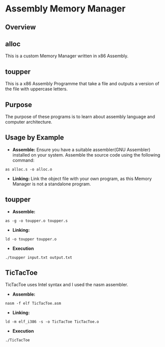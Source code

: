 # Assembly Memory Manager

## Overview
## alloc
This is a custom Memory Manager written in x86 Assembly.

## toupper
This is a x86 Assembly Programme that take a file and outputs a version of the file with uppercase letters.

## Purpose

The purpose of these programs is to learn about assembly language and computer architecture.

## Usage by Example

- **Assemble:**
Ensure you have a suitable assembler(GNU Assembler) installed on your system.
Assemble the source code using the following command:
```
as alloc.s -o alloc.o
```
- **Linking:**
Link the object file with your own program, as this Memory Manager is not a standalone program.

## toupper
- **Assemble:**
```
as -g -o toupper.o toupper.s
```
- **Linking:**
```
ld -o toupper toupper.o
```
- **Execution**
```
./toupper input.txt output.txt
```
## TicTacToe
TicTacToe uses Intel syntax and I used the nasm assembler.
- **Assemble:**
```
nasm -f elf TicTacToe.asm
```
- **Linking:**
```
ld -m elf_i386 -s -o TicTacToe TicTacToe.o
```
- **Execution**
```
./TicTacToe
```
